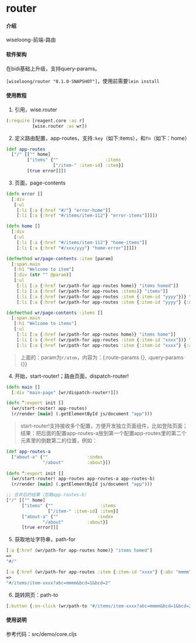 # router

#### 介绍
wiseloong-前端-路由

#### 软件架构
在bidi基础上升级，支持query-params。

`[wiseloong/router "0.1.0-SNAPSHOT"]`，使用前需要`lein install`


#### 使用教程

1. 引用，wise.router

```clojure
(:require [reagent.core :as r]
          [wise.router :as wr])
```

2. 定义路由配置，app-routes，支持`:key`（如下:items），和`fn`（如下：home）

```clojure
(def app-routes
  ["/" [["" home]
        ["items" {""                  :items
                  ["/item-" :item-id] :item}]
        [true error]]])
```

3. 页面，page-contents

```clojure
(defn error []
  [:div
   [:ul
    [:li [:a {:href "#/"} "error-home"]]
    [:li [:a {:href "#/items/item-112"} "error-items"]]]])

(defn home []
  [:div
   [:ul
    [:li [:a {:href "#/items/item-112"} "home-items"]]
    [:li [:a {:href "#/xxx/yyy"} "home-error"]]]])

(defmethod wr/page-contents :item [param]
  [:span.main
   [:h1 "Welcome to item"]
   [:div (str "" @param)]
   [:ul
    [:li [:a {:href (wr/path-for app-routes home)} "items homed"]]
    [:li [:a {:href (wr/path-for app-routes :items)} "items"]]
    [:li [:a {:href (wr/path-for app-routes :item {:item-id "yyyy"})} "item yyyy"]]
    [:li [:a {:href (wr/path-for app-routes :item {:item-id "yyyy"} {:abc "nnnn" :bcd ["3" "4"]})} "item yyyy query"]]]])

(defmethod wr/page-contents :items []
  [:span.main
   [:h1 "Welcome to items"]
   [:ul
    [:li [:a {:href (wr/path-for app-routes home)} "items home"]]
    [:li [:a {:href (wr/path-for app-routes :item {:item-id "xxxx"})} "item xxxx"]]
    [:li [:a {:href (wr/path-for app-routes :item {:item-id "xxxx"} {:abc "mmmm" :bcd ["1" "2"]})} "item xxxx query"]]]])
```

> 上面的：param为`r/atom`，内容为：{:route-params {}, :query-params {}}

4. 开始，start-router!；路由页面，dispatch-router!

```clojure
(defn main []
  [:div "main-page" [wr/dispatch-router!]])

(defn ^:export init []
  (wr/start-router! app-routes)
  (r/render [main] (.getElementById js/document "app")))
```

> start-router!支持接收多个配置，方便开发独立页面组件，比如登陆页面；结果：把后面的配置app-routes-a放到第一个配置app-routes里的第二个元素里的倒数第二的位置，例如：

```clojure
(def app-routes-a
  ["about-a" {""               :index
              "/about"         :about}])
              
(defn ^:export init []
  (wr/start-router! app-routes app-routes-a app-routes-b)
  (r/render [main] (.getElementById js/document "app")))

;; 合并后的结果（忽略app-routes-b）
["/" [["" home]
      ["items" {""                  :items
                ["/item-" :item-id] :item}]
      ["about-a" {""               :index
              "/about"         :about}]
      [true error]]]
```

5. 获取地址字符串，path-for

``` clojure
[:a {:href (wr/path-for app-routes home)} "items homed"]
=>
"#/"

[:a {:href (wr/path-for app-routes :item {:item-id "xxxx"} {:abc "mmmm" :bcd ["1" "2"]})} "item xxxx query"]]]
=>
"#/items/item-xxxx?abc=mmmm&bcd=1&bcd=2"
```

6. 跳转网页：path-to

```clojure
[:button {:on-click (wr/path-to "#/items/item-xxxx?abc=mmmm&bcd=1&bcd=2")}]
```

#### 使用说明

参考代码：src/demo/core.cljs

